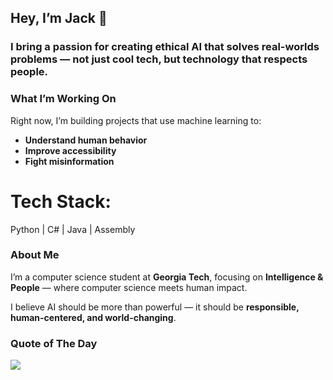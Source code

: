 ## Hey, I’m Jack 👋  

### I bring a passion for creating **ethical AI that solves real-worlds problems** — not just cool tech, but technology that respects people.  

### What I’m Working On  
Right now, I’m building projects that use machine learning to:  
- **Understand human behavior**  
- **Improve accessibility**  
- **Fight misinformation**  

# Tech Stack:
Python | C# | Java | Assembly  

### About Me  
I’m a computer science student at **Georgia Tech**, focusing on **Intelligence & People** — where computer science meets human impact.  

I believe AI should be more than powerful — it should be **responsible, human-centered, and world-changing**. 

### Quote of The Day
![](https://quotes-github-readme.vercel.app/api?type=horizontal&theme=radical)



